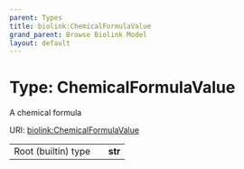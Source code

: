 ```yaml
---
parent: Types
title: biolink:ChemicalFormulaValue
grand_parent: Browse Biolink Model
layout: default
---
```


# Type: ChemicalFormulaValue


A chemical formula

URI: [biolink:ChemicalFormulaValue](https://w3id.org/biolink/vocab/ChemicalFormulaValue)

|  |  |  |
| --- | --- | --- |
| Root (builtin) type | | **str** |
